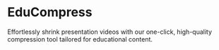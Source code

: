 # EduCompress
 Effortlessly shrink presentation videos with our one-click, high-quality compression tool tailored for educational content.
